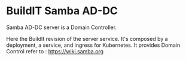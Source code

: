 # BuildIT Samba AD-DC

Samba AD-DC server is a Domain Controller.

Here the BuildIt revision of the server service. It's composed by a deployment, a service, and ingress for Kubernetes. It provides Domain Control refer to :
https://wiki.samba.org
